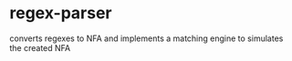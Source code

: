 # regex-parser
converts regexes to NFA and implements a matching engine to simulates the created NFA

